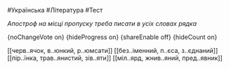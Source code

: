 #Українська #Література #Тест

*Апостроф на місці пропуску треба писати в усіх словах рядка*

{noChangeVote on}
{hideProgress on}
{shareEnable off}
{hideCount on}

[[черв..ячок, в..юнкий, р..юмсати]]
[[без..іменний, п..єса, з..єднаний]]
[[пір..їнка, трав..янистий, зів..яти]]
[[міл..ярд, жнив..яний, пред..явник]]
